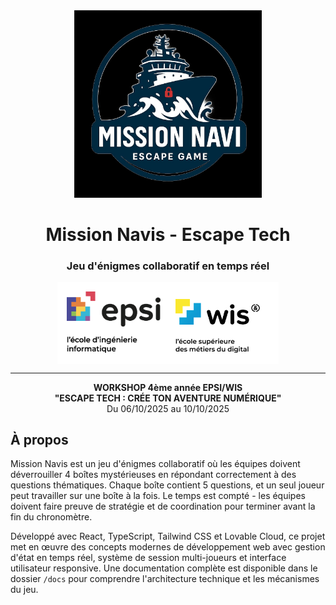 <div align="center">

<img src="./public/mission-navis-logo.jpg" alt="Mission Navis Logo" width="300"/>

# Mission Navis - Escape Tech

### Jeu d'énigmes collaboratif en temps réel

<div style="background-color: white; padding: 15px; display: inline-block;">
<img src="./public/logo-epsi.png" alt="EPSI" width="150"/> &nbsp;&nbsp;&nbsp;&nbsp; <img src="./public/logo-wis.png" alt="WIS" width="150"/>
</div>

---

**WORKSHOP 4ème année EPSI/WIS**  
**"ESCAPE TECH : CRÉE TON AVENTURE NUMÉRIQUE"**  
Du 06/10/2025 au 10/10/2025

</div>

## À propos

Mission Navis est un jeu d'énigmes collaboratif où les équipes doivent déverrouiller 4 boîtes mystérieuses en répondant correctement à des questions thématiques. Chaque boîte contient 5 questions, et un seul joueur peut travailler sur une boîte à la fois. Le temps est compté - les équipes doivent faire preuve de stratégie et de coordination pour terminer avant la fin du chronomètre.

Développé avec React, TypeScript, Tailwind CSS et Lovable Cloud, ce projet met en œuvre des concepts modernes de développement web avec gestion d'état en temps réel, système de session multi-joueurs et interface utilisateur responsive. Une documentation complète est disponible dans le dossier `/docs` pour comprendre l'architecture technique et les mécanismes du jeu.
